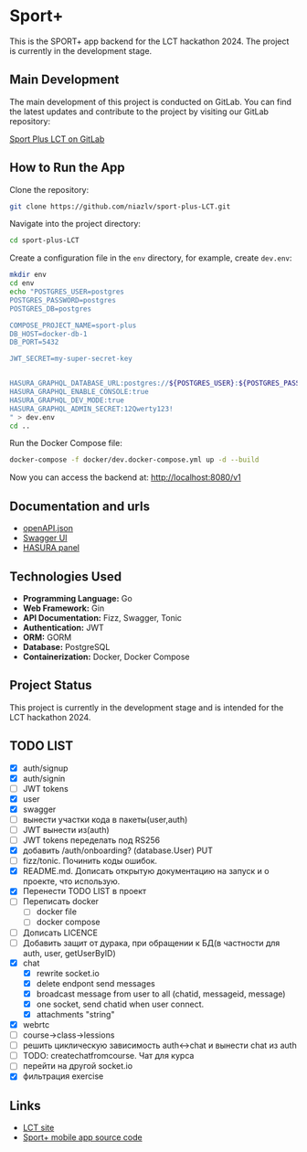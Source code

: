 # Sport+

This is the SPORT+ app backend for the LCT hackathon 2024. The project is currently in the development stage.

## Main Development

The main development of this project is conducted on GitLab. You can find the latest updates and contribute to the project by visiting our GitLab repository:

[Sport Plus LCT on GitLab](https://gitlab.sorewa.ru:12345/niaz/sport-plus-LCT)

## How to Run the App

Clone the repository:

```bash
git clone https://github.com/niazlv/sport-plus-LCT.git
```

Navigate into the project directory:

```bash
cd sport-plus-LCT
```

Create a configuration file in the `env` directory, for example, create `dev.env`:

```bash
mkdir env
cd env
echo "POSTGRES_USER=postgres 
POSTGRES_PASSWORD=postgres 
POSTGRES_DB=postgres 

COMPOSE_PROJECT_NAME=sport-plus
DB_HOST=docker-db-1 
DB_PORT=5432 

JWT_SECRET=my-super-secret-key


HASURA_GRAPHQL_DATABASE_URL:postgres://${POSTGRES_USER}:${POSTGRES_PASSWORD}@${DB_HOST}:${DB_PORT}/${POSTGRES_DB}
HASURA_GRAPHQL_ENABLE_CONSOLE:true
HASURA_GRAPHQL_DEV_MODE:true
HASURA_GRAPHQL_ADMIN_SECRET:12Qwerty123!
" > dev.env
cd ..
```

Run the Docker Compose file:

```bash
docker-compose -f docker/dev.docker-compose.yml up -d --build
```

Now you can access the backend at: [http://localhost:8080/v1](http://localhost:8080/v1)

## Documentation and urls

- [openAPI.json](http://sport-plus.sorewa.ru:8080/openapi.json)
- [Swagger UI](http://sport-plus.sorewa.ru:8080/swagger)
- [HASURA panel](http://sport-plus.sorewa.ru:8085)

## Technologies Used

- **Programming Language:** Go
- **Web Framework:** Gin
- **API Documentation:** Fizz, Swagger, Tonic
- **Authentication:** JWT
- **ORM:** GORM
- **Database:** PostgreSQL
- **Containerization:** Docker, Docker Compose

## Project Status

This project is currently in the development stage and is intended for the LCT hackathon 2024.

## TODO LIST

- [x] auth/signup
- [x] auth/signin
- [ ] JWT tokens
- [x] user
- [x] swagger
- [ ] вынести участки кода в пакеты(user,auth)
- [ ] JWT вынести из(auth)
- [ ] JWT tokens переделать под RS256
- [x] добавить /auth/onboarding? (database.User) PUT
- [ ] fizz/tonic. Починить коды ошибок.
- [x] README.md. Дописать открытую документацию на запуск и о проекте, что использую.
- [x] Перенести TODO LIST в проект
- [ ] Переписать docker
  - [ ] docker file
  - [ ] docker compose
- [ ] Дописать LICENCE
- [ ] Добавить защит от дурака, при обращении к БД(в частности для auth, user, getUserByID)
- [x] chat
	- [x] rewrite socket.io
	- [x] delete endpont send messages
	- [x] broadcast message from user to all (chatid, messageid, message)
	- [x] one socket, send chatid when user connect.
	- [x] attachments "string"
- [x] webrtc
- [ ] course->class->lessions
- [ ] решить циклическую зависимость auth<->chat и вынести chat из auth
- [ ] TODO: createchatfromcourse. Чат для курса
- [ ] перейти на другой socket.io
- [x] фильтрация exercise

## Links

- [LCT site](https://i.moscow/cabinet/lct/profile/my-teams)
- [Sport+ mobile app source code](https://github.com/justmeowme/sport_app_lct)
